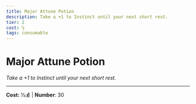 ```yaml
---
title: Major Attune Potion
description: Take a +1 to Instinct until your next short rest.
tier: 2
cost: ½
tags: consumable
---
```

# Major Attune Potion

_Take a +1 to Instinct until your next short rest._

___
**Cost:** ½💰 | **Number**: 30
